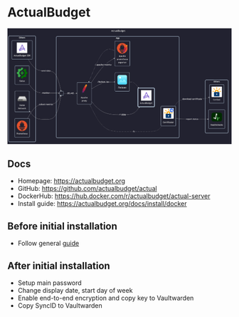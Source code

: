 # ActualBudget

![diagram](../../docs/diagrams/out/apps/actualbudget.png)

## Docs

- Homepage: <https://actualbudget.org>
- GitHub: <https://github.com/actualbudget/actual>
- DockerHub: <https://hub.docker.com/r/actualbudget/actual-server>
- <!-- textlint-disable -->
  Install guide: <https://actualbudget.org/docs/install/docker>
  <!-- textlint-enable -->

## Before initial installation

- Follow general [guide](../../docs/Checklist%20for%20new%20docker-apps.md)

## After initial installation

- Setup main password
- Change display date, start day of week
- Enable end-to-end encryption and copy key to Vaultwarden
- Copy SyncID to Vaultwarden
